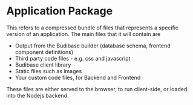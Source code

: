 # Application Package

This refers to a compressed bundle of files that represents a specific version of an application. The main files that it will contain are

* Output from the Budibase builder \(database schema, frontend component definitions\)
* Third party code files - e.g. css and javascript
* Budibase client library
* Static files such as images
* Your custom code files, for Backend and Frontend

These files are either served to the browser, to run client-side, or loaded into the Nodejs backend.

